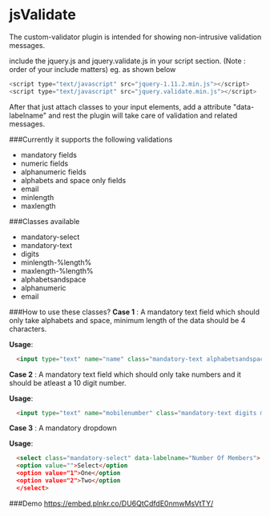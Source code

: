 # jsValidate

The custom-validator plugin is intended for showing non-intrusive validation messages.

include the jquery.js and jquery.validate.js in your script section. (Note : order of your include matters) 
eg. as shown below
``` javascript
<script type="text/javascript" src="jquery-1.11.2.min.js"></script>
<script type="text/javascript" src="jquery.validate.min.js"></script>
```
After that just attach classes to your input elements, add a attribute "data-labelname" and rest the plugin will take care of validation and related messages.

###Currently it supports the following validations
- mandatory fields 
- numeric fields 
- alphanumeric fields 
- alphabets and space only fields 
- email 
- minlength 
- maxlength 

###Classes available
- mandatory-select
- mandatory-text
- digits
- minlength-%length%
- maxlength-%length%
- alphabetsandspace
- alphanumeric
- email

###How to use these classes?
**Case 1** : A mandatory text field which should only take alphabets and space, minimum length of the data should be 4 characters.

**Usage**:
```html
  <input type="text" name="name" class="mandatory-text alphabetsandspace minlength-4" data-labelname="Name"></input>
```
**Case 2** : A mandatory text field which should only take numbers and it should be atleast a 10 digit number.

**Usage**:
```html
  <input type="text" name="mobilenumber" class="mandatory-text digits minlength-10"  data-labelname="Mobile Number"></input>
```
**Case 3** : A mandatory dropdown 

**Usage**:
```html
  <select class="mandatory-select" data-labelname="Number Of Members">
  <option value="">Select</option
  <option value="1">One</option
  <option value="2">Two</option
  </select>
```

###Demo
https://embed.plnkr.co/DU6QtCdfdE0nmwMsVtTY/
